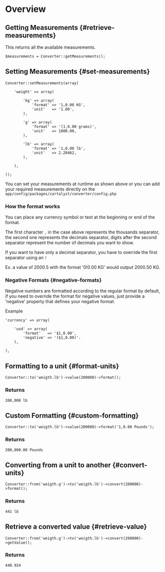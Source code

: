 # Overview

## Getting Measurements {#retrieve-measurements}

This returns all the available measurements.

	$measurements = Converter::getMeasurements();

## Setting Measurements {#set-measurements}

	Converter::setMeasurements(array(

		'weight' => array(

			'kg' => array(
				'format' => '1,0.00 KG',
				'unit'   => '1.00',
			),

			'g' => array(
				'format' => '(1,0.00 grams)',
				'unit'   => 1000.00,
			),

			'lb' => array(
				'format' => '1,0.00 lb',
				'unit'   => 2.20462,
			),

		),

	));

You can set your measurements at runtime as shown above or you can add your
required measurements directly on the `app/config/packages/cartalyst/converter/config.php`

### How the format works

You can place any currency symbol or text at the beginning or end of the format.

The first character `,` in the case above represents the thousands separator, the
second one represents the decimals separator, digits after the second separator
represent the number of decimals you want to show.

If you want to have only a decimal separator, you have to override the first separator using an `!`

Ex. a value of 2000.5 with the format '0!0.00 KG' would output 2000.50 KG.

### Negative Formats {#negative-formats}

Negative numbers are formatted according to the regular format by default, if you need to override the format for negative values, just provide a 'negative' property that defines your negative format.

Example

	'currency' => array(

		'usd' => array(
			'format'   => '$1,0.00',
			'negative' => '($1,0.00)'.
		),

	),


## Formatting to a unit {#format-units}

	Converter::to('weigth.lb')->value(200000)->format();

### Returns

	200,000 lb


## Custom Formatting {#custom-formatting}

	Converter::to('weigth.lb')->value(200000)->format('1,0.00 Pounds');

### Returns

	200,000.00 Pounds


## Converting from a unit to another {#convert-units}

	Converter::from('weigth.g')->to('weigth.lb')->convert(200000)->format();

### Returns

	441 lb


## Retrieve a converted value {#retrieve-value}

	Converter::from('weigth.g')->to('weigth.lb')->convert(200000)->getValue();

### Returns

	440.924
